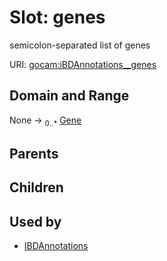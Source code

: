 
# Slot: genes


semicolon-separated list of genes

URI: [gocam:iBDAnnotations__genes](http://w3id.org/ontogpt/gocam/iBDAnnotations__genes)


## Domain and Range

None &#8594;  <sub>0..\*</sub> [Gene](Gene.md)

## Parents


## Children


## Used by

 * [IBDAnnotations](IBDAnnotations.md)
